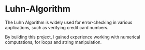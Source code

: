 # Luhn-Algorithm
The Luhn Algorithm is widely used for error-checking in various applications, such as verifying credit card numbers.

By building this project, I gained experience working with numerical computations, for loops and string manipulation.
